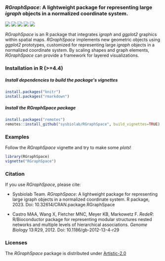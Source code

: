 ### *RGraphSpace*: A lightweight package for representing large *igraph* objects in a normalized coordinate system.
  <!-- badges: start -->
  [![](https://www.r-pkg.org/badges/version/RGraphSpace)](https://cran.r-project.org/package=RGraphSpace)
  [![](https://img.shields.io/badge/lifecycle-stable-brightgreen.svg)](https://lifecycle.r-lib.org/articles/stages.html#stable)
  [![](https://cranlogs.r-pkg.org/badges/RGraphSpace)](https://cran.r-project.org/package=RGraphSpace)
  [![](https://img.shields.io/badge/license-Artistic--2.0-blue.svg)](https://cran.r-project.org/web/licenses/Artistic-2.0)
  [![](https://img.shields.io/badge/doi-10.32614/CRAN.package.RGraphSpace-blue.svg)](https://doi.org/10.32614/CRAN.package.RGraphSpace)
  <!-- badges: end -->
*RGraphSpace* is an R package that integrates *igraph* and *ggplot2* graphics within spatial maps. *RGraphSpace* implements new geometric objects using *ggplot2* prototypes, customized for representing large *igraph* objects in a normalized coordinate system. By scaling shapes and graph elements, *RGraphSpace* can provide a framework for layered visualizations.

### Installation in R (>=4.4)

##### Install dependencies to build the package's vignettes

```r
install.packages("knitr")
install.packages("rmarkdown")
```

##### Install the RGraphSpace package

```r
install.packages("remotes")
remotes::install_github("sysbiolab/RGraphSpace", build_vignettes=TRUE)
```

### Examples

Follow the *RGraphSpace* vignette and try to make some *plots*!

```r
library(RGraphSpace)
vignette("RGraphSpace")
```

### Citation

If you use *RGraphSpace*, please cite:

* Sysbiolab Team. *RGraphSpace*: A lightweight package for representing large igraph objects in a normalized coordinate system. R package, 2023. Doi: 10.32614/CRAN.package.RGraphSpace

* Castro MAA, Wang X, Fletcher MNC, Meyer KB, Markowetz F. *RedeR*: R/Bioconductor package for representing modular structures nested networks and multiple levels of hierarchical associations. *Genome Biology* 13:R29, 2012. Doi: 10.1186/gb-2012-13-4-r29

### Licenses

The *RGraphSpace* package is distributed under [Artistic-2.0](https://www.r-project.org/Licenses/Artistic-2.0)

